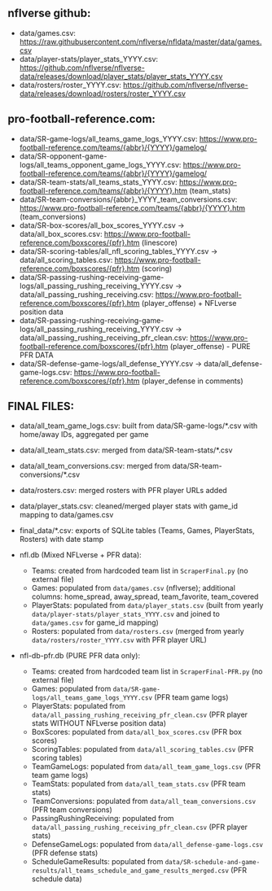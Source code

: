 ## nflverse github:
- data/games.csv: https://raw.githubusercontent.com/nflverse/nfldata/master/data/games.csv
- data/player-stats/player_stats_YYYY.csv: https://github.com/nflverse/nflverse-data/releases/download/player_stats/player_stats_YYYY.csv
- data/rosters/roster_YYYY.csv: https://github.com/nflverse/nflverse-data/releases/download/rosters/roster_YYYY.csv

## pro-football-reference.com:
- data/SR-game-logs/all_teams_game_logs_YYYY.csv: https://www.pro-football-reference.com/teams/{abbr}/{YYYY}/gamelog/
- data/SR-opponent-game-logs/all_teams_opponent_game_logs_YYYY.csv: https://www.pro-football-reference.com/teams/{abbr}/{YYYY}/gamelog/
- data/SR-team-stats/all_teams_stats_YYYY.csv: https://www.pro-football-reference.com/teams/{abbr}/{YYYY}.htm (team_stats)
- data/SR-team-conversions/{abbr}_YYYY_team_conversions.csv: https://www.pro-football-reference.com/teams/{abbr}/{YYYY}.htm (team_conversions)
- data/SR-box-scores/all_box_scores_YYYY.csv → data/all_box_scores.csv: https://www.pro-football-reference.com/boxscores/{pfr}.htm (linescore)
- data/SR-scoring-tables/all_nfl_scoring_tables_YYYY.csv → data/all_scoring_tables.csv: https://www.pro-football-reference.com/boxscores/{pfr}.htm (scoring)
- data/SR-passing-rushing-receiving-game-logs/all_passing_rushing_receiving_YYYY.csv → data/all_passing_rushing_receiving.csv: https://www.pro-football-reference.com/boxscores/{pfr}.htm (player_offense) + NFLverse position data
- data/SR-passing-rushing-receiving-game-logs/all_passing_rushing_receiving_YYYY.csv → data/all_passing_rushing_receiving_pfr_clean.csv: https://www.pro-football-reference.com/boxscores/{pfr}.htm (player_offense) - PURE PFR DATA
- data/SR-defense-game-logs/all_defense_YYYY.csv → data/all_defense-game-logs.csv: https://www.pro-football-reference.com/boxscores/{pfr}.htm (player_defense in comments)

## FINAL FILES:
- data/all_team_game_logs.csv: built from data/SR-game-logs/*.csv with home/away IDs, aggregated per game
- data/all_team_stats.csv: merged from data/SR-team-stats/*.csv
- data/all_team_conversions.csv: merged from data/SR-team-conversions/*.csv
- data/rosters.csv: merged rosters with PFR player URLs added
- data/player_stats.csv: cleaned/merged player stats with game_id mapping to data/games.csv
- final_data/*.csv: exports of SQLite tables (Teams, Games, PlayerStats, Rosters) with date stamp
- nfl.db (Mixed NFLverse + PFR data):
  - Teams: created from hardcoded team list in `ScraperFinal.py` (no external file)
  - Games: populated from `data/games.csv` (nflverse); additional columns: home_spread, away_spread, team_favorite, team_covered
  - PlayerStats: populated from `data/player_stats.csv` (built from yearly `data/player-stats/player_stats_YYYY.csv` and joined to `data/games.csv` for game_id mapping)
  - Rosters: populated from `data/rosters.csv` (merged from yearly `data/rosters/roster_YYYY.csv` with PFR player URL)

- nfl-db-pfr.db (PURE PFR data only):
  - Teams: created from hardcoded team list in `ScraperFinal-PFR.py` (no external file)
  - Games: populated from `data/SR-game-logs/all_teams_game_logs_YYYY.csv` (PFR team game logs)
  - PlayerStats: populated from `data/all_passing_rushing_receiving_pfr_clean.csv` (PFR player stats WITHOUT NFLverse position data)
  - BoxScores: populated from `data/all_box_scores.csv` (PFR box scores)
  - ScoringTables: populated from `data/all_scoring_tables.csv` (PFR scoring tables)
  - TeamGameLogs: populated from `data/all_team_game_logs.csv` (PFR team game logs)
  - TeamStats: populated from `data/all_team_stats.csv` (PFR team stats)
  - TeamConversions: populated from `data/all_team_conversions.csv` (PFR team conversions)
  - PassingRushingReceiving: populated from `data/all_passing_rushing_receiving_pfr_clean.csv` (PFR player stats)
  - DefenseGameLogs: populated from `data/all_defense-game-logs.csv` (PFR defense stats)
  - ScheduleGameResults: populated from `data/SR-schedule-and-game-results/all_teams_schedule_and_game_results_merged.csv` (PFR schedule data)